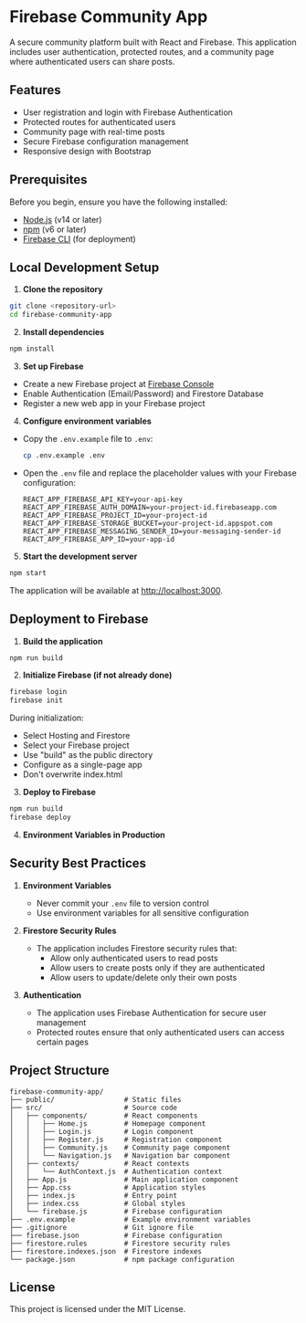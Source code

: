 # Firebase Community App

A secure community platform built with React and Firebase. This application includes user authentication, protected routes, and a community page where authenticated users can share posts.

## Features

- User registration and login with Firebase Authentication
- Protected routes for authenticated users
- Community page with real-time posts
- Secure Firebase configuration management
- Responsive design with Bootstrap

## Prerequisites

Before you begin, ensure you have the following installed:
- [Node.js](https://nodejs.org/) (v14 or later)
- [npm](https://www.npmjs.com/) (v6 or later)
- [Firebase CLI](https://firebase.google.com/docs/cli) (for deployment)

## Local Development Setup

1. **Clone the repository**

```bash
git clone <repository-url>
cd firebase-community-app
```

2. **Install dependencies**

```bash
npm install
```

3. **Set up Firebase**

- Create a new Firebase project at [Firebase Console](https://console.firebase.google.com/)
- Enable Authentication (Email/Password) and Firestore Database
- Register a new web app in your Firebase project

4. **Configure environment variables**

- Copy the `.env.example` file to `.env`:
  ```bash
  cp .env.example .env
  ```
- Open the `.env` file and replace the placeholder values with your Firebase configuration:
  ```
  REACT_APP_FIREBASE_API_KEY=your-api-key
  REACT_APP_FIREBASE_AUTH_DOMAIN=your-project-id.firebaseapp.com
  REACT_APP_FIREBASE_PROJECT_ID=your-project-id
  REACT_APP_FIREBASE_STORAGE_BUCKET=your-project-id.appspot.com
  REACT_APP_FIREBASE_MESSAGING_SENDER_ID=your-messaging-sender-id
  REACT_APP_FIREBASE_APP_ID=your-app-id
  ```

5. **Start the development server**

```bash
npm start
```

The application will be available at [http://localhost:3000](http://localhost:3000).

## Deployment to Firebase

1. **Build the application**

```bash
npm run build
```

2. **Initialize Firebase (if not already done)**

```bash
firebase login
firebase init
```

During initialization:
- Select Hosting and Firestore
- Select your Firebase project
- Use "build" as the public directory
- Configure as a single-page app
- Don't overwrite index.html

3. **Deploy to Firebase**

```bash
npm run build
firebase deploy
```

4. **Environment Variables in Production**


## Security Best Practices

1. **Environment Variables**
   - Never commit your `.env` file to version control
   - Use environment variables for all sensitive configuration

2. **Firestore Security Rules**
   - The application includes Firestore security rules that:
     - Allow only authenticated users to read posts
     - Allow users to create posts only if they are authenticated
     - Allow users to update/delete only their own posts

3. **Authentication**
   - The application uses Firebase Authentication for secure user management
   - Protected routes ensure that only authenticated users can access certain pages

## Project Structure

```
firebase-community-app/
├── public/                 # Static files
├── src/                    # Source code
│   ├── components/         # React components
│   │   ├── Home.js         # Homepage component
│   │   ├── Login.js        # Login component
│   │   ├── Register.js     # Registration component
│   │   ├── Community.js    # Community page component
│   │   └── Navigation.js   # Navigation bar component
│   ├── contexts/           # React contexts
│   │   └── AuthContext.js  # Authentication context
│   ├── App.js              # Main application component
│   ├── App.css             # Application styles
│   ├── index.js            # Entry point
│   ├── index.css           # Global styles
│   └── firebase.js         # Firebase configuration
├── .env.example            # Example environment variables
├── .gitignore              # Git ignore file
├── firebase.json           # Firebase configuration
├── firestore.rules         # Firestore security rules
├── firestore.indexes.json  # Firestore indexes
└── package.json            # npm package configuration
```

## License

This project is licensed under the MIT License.